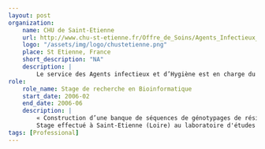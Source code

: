```yaml
---
layout: post
organization:
    name: CHU de Saint-Etienne
    url: http://www.chu-st-etienne.fr/Offre_de_Soins/Agents_Infectieux_Hygiene/Presentation
    logo: "/assets/img/logo/chustetienne.png"
    place: St Etienne, France
    short_description: "NA"
    description: |
        Le service des Agents infectieux et d’Hygiène est en charge du diagnostic direct (recherche de l’agent infectieux ou de ses composants) et du diagnostic indirect (recherche d’anticorps) des agents infectieux de nature virale, bactérienne, fongique ou parasitaire.
role:
    role_name: Stage de recherche en Bioinformatique
    start_date: 2006-02
    end_date: 2006-06
    description: |
        « Construction d’une banque de séquences de génotypages de résistance HIV aux antirétroviraux : analyse, conception, implémentation du logiciel aTiGen. » (Directeur de projet : Pr Bruno POZZETTO)
        Stage effectué à Saint-Etienne (Loire) au laboratoire d'études virologiques du CHU Hôpital Nord
tags: [Professional]
---
```

